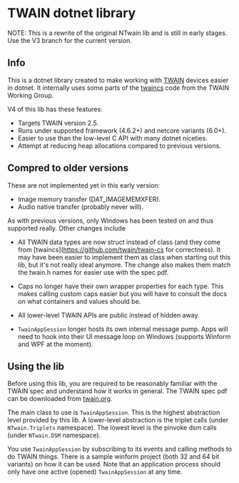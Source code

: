 # TWAIN dotnet library

NOTE: This is a rewrite of the original NTwain lib and is still
in early stages. Use the V3 branch for the current version.

## Info

This is a dotnet library created to make working with 
[TWAIN](http://twain.org/) devices easier in dotnet. 
It internally uses some parts of the
[twaincs](https://github.com/twain/twain-cs) code from
the TWAIN Working Group.

V4 of this lib has these features:

* Targets TWAIN version 2.5.
* Runs under supported framework (4.6.2+) and netcore variants (6.0+).
* Easier to use than the low-level C API with many dotnet niceties.
* Attempt at reducing heap allocations compared to previous versions.


## Compred to older versions

These are not implemented yet in this early version:

* Image memory transfer (DAT_IMAGEMEMXFER). 
* Audio native transfer (probably never will).

As with previous versions, only Windows has been tested on and thus 
supported really. Other changes include

* All TWAIN data types are now struct instead of class (and they come
from [twaincs](https://github.com/twain/twain-cs for correctness). It may have
been easier to implement them as class when starting out this lib, but 
it's not really ideal anymore. The change also makes them match the twain.h
names for easier use with the spec pdf.

* Caps no longer have their own wrapper properties for each type. This makes calling
custom caps easier but you will have to consult the docs on what
containers and values should be.

* All lower-level TWAIN APIs are public instead of hidden away.

* `TwainAppSession` longer hosts its own internal message pump. Apps will need to hook 
into their UI message loop on Windows (supports Winform and WPF at the moment).


## Using the lib

Before using this lib, you are required to be reasonably 
familiar with the TWAIN spec and understand how it works in general. 
The TWAIN spec pdf can be downloaded from [twain.org](http://twain.org/). 

The main class to use is `TwainAppSession`. This is the highest abstraction level
provided by this lib. A lower-level abstraction is the triplet calls 
(under `NTwain.Triplets` namespace). The lowest level is the pinvoke dsm calls 
(under `NTwain.DSM` namespace).

You use `TwainAppSession` by subscribing to its events and calling methods to do TWAIN things.
There is a sample winform project (both 32 and 64 bit variants) on how it can be used. 
Note that an application process should only have one active (opened) 
`TwainAppSession` at any time.
